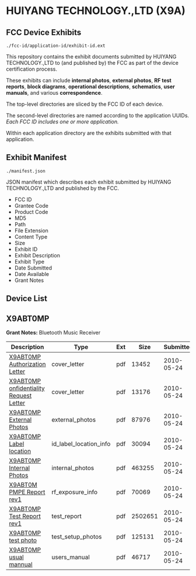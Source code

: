 # HUIYANG TECHNOLOGY.,LTD (X9A)
## FCC Device Exhibits

```
./fcc-id/application-id/exhibit-id.ext
```

This repository contains the exhibit documents submitted by HUIYANG TECHNOLOGY.,LTD to (and published by) the FCC as part of the device certification process.

These exhibits can include **internal photos**, **external photos**, **RF test reports**, **block diagrams**, **operational descriptions**, **schematics**, **user manuals**, and various **correspondence**.

The top-level directories are sliced by the FCC ID of each device.

The second-level directories are named according to the application UUIDs. *Each FCC ID includes one or more application.*

Within each application directory are the exhibits submitted with that application. 

## Exhibit Manifest

```
./manifest.json
```

JSON manifest which describes each exhibit submitted by HUIYANG TECHNOLOGY.,LTD and published by the FCC.

- FCC ID
- Grantee Code
- Product Code
- MD5
- Path
- File Extension
- Content Type
- Size
- Exhibit ID
- Exhibit Description
- Exhibit Type
- Date Submitted
- Date Available
- Grant Notes

## Device List
## X9ABT0MP
**Grant Notes:** Bluetooth Music Receiver

| Description | Type | Ext | Size | Submitted | Available |
| ----------- | ---- | --- | ---- | --------- | --------- |
| [X9ABT0MP Authorization Letter](X9ABT0MP/c8c8165371ea5ff6698ac3ae8db989a9/1285083.pdf) | cover_letter | pdf | 13452 | 2010-05-24 | 2010-05-25 |
| [X9ABT0MP onfidentiality Request Letter](X9ABT0MP/c8c8165371ea5ff6698ac3ae8db989a9/1285084.pdf) | cover_letter | pdf | 13176 | 2010-05-24 | 2010-05-25 |
| [X9ABT0MP External Photos](X9ABT0MP/c8c8165371ea5ff6698ac3ae8db989a9/1285085.pdf) | external_photos | pdf | 87976 | 2010-05-24 | 2010-05-25 |
| [X9ABT0MP Label location](X9ABT0MP/c8c8165371ea5ff6698ac3ae8db989a9/1285087.pdf) | id_label_location_info | pdf | 30094 | 2010-05-24 | 2010-05-25 |
| [X9ABT0MP Internal Photos](X9ABT0MP/c8c8165371ea5ff6698ac3ae8db989a9/1285086.pdf) | internal_photos | pdf | 463255 | 2010-05-24 | 2010-05-25 |
| [X9ABT0M PMPE Report rev1](X9ABT0MP/c8c8165371ea5ff6698ac3ae8db989a9/1285088.pdf) | rf_exposure_info | pdf | 70069 | 2010-05-24 | 2010-05-25 |
| [X9ABT0MP Test Report rev1](X9ABT0MP/c8c8165371ea5ff6698ac3ae8db989a9/1285089.pdf) | test_report | pdf | 2502651 | 2010-05-24 | 2010-05-25 |
| [X9ABT0MP test photo](X9ABT0MP/c8c8165371ea5ff6698ac3ae8db989a9/1285090.pdf) | test_setup_photos | pdf | 125131 | 2010-05-24 | 2010-05-25 |
| [X9ABT0MP usual mannual](X9ABT0MP/c8c8165371ea5ff6698ac3ae8db989a9/1285091.pdf) | users_manual | pdf | 46717 | 2010-05-24 | 2010-05-25 |

